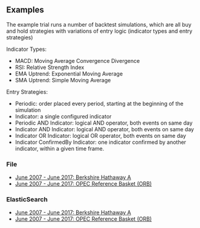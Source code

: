 ## Examples
The example trial runs a number of backtest simulations, which are all buy and hold strategies with variations of entry logic (indicator types and entry strategies)

Indicator Types:
- MACD: Moving Average Convergence Divergence
- RSI: Relative Strength Index
- EMA Uptrend: Exponential Moving Average
- SMA Uptrend: Simple Moving Average

Entry Strategies:
- Periodic: order placed every period, starting at the beginning of the simulation
- Indicator: a single configured indicator
- Periodic AND Indicator: logical AND operator, both events on same day
- Indicator AND Indicator: logical AND operator, both events on same day
- Indicator OR Indicator: logical OR operator, both events on same day
- Indicator ConfirmedBy Indicator: one indicator confirmed by another indicator, within a given time frame.

### File
- [June 2007 - June 2017: Berkshire Hathaway A](file/06_2007-06_2017-brk_a.md)
- [June 2007 - June 2017: OPEC Reference Basket (ORB)](file/06_2007-06_2017-orb.md)

### ElasticSearch
- [June 2007 - June 2017: Berkshire Hathaway A](es/06_2007-06_2017-brk_a.md)
- [June 2007 - June 2017: OPEC Reference Basket (ORB)](es/06_2007-06_2017-orb.md)
